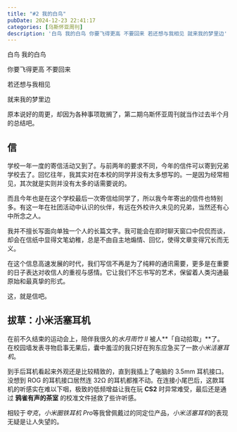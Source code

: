```yaml
---
title: "#2 我的白鸟"
pubDate: 2024-12-23 22:41:17
categories: [乌斯怀亚周刊]
description: '白鸟 我的白鸟 你要飞得更高 不要回来 若还想与我相见 就来我的梦里边'
---
```


<p>白鸟 我的白鸟</p>
<p>你要飞得更高 不要回来</p>
<p>若还想与我相见</p>
<p>就来我的梦里边</p>

原本说好的周更，却因为各种事项耽搁了，第二期乌斯怀亚周刊就当作过去半个月的总结吧。

## 信

学校一年一度的寄信活动又到了。与前两年的要求不同，今年的信件可以寄到兄弟学校去了。回忆往年，我其实对在本校的同学并没有太多想写的。一是因为经常相见，其次就是实则并没有太多的话需要说的。

而且今年也是在这个学校最后一次寄信给同学了，所以我今年寄出的信件也特别多。有这一年在社团活动中认识的伙伴，有远在外校许久未见的兄弟，当然还有心中所念之人。

我并不擅长写面向单独一个人的长篇文字。我可能会在即时聊天窗口中侃侃而谈，却会在信纸中显得文笔幼稚，总是不由自主地煽情、回忆，使得文章变得冗长而无义。

在这个信息高速发展的时代，我们写信不再是为了纯粹的通讯需要，更多是在重要的日子表达对收信人的重视与感情。它让我们不忘书写的艺术，保留着人类沟通最原始和最真挚的形式。

这，就是信吧。

## 拔草：小米活塞耳机

在前不久结束的运动会上，陪伴我很久的*水月雨竹 II* 被人**「自动拾取」**了。在校园墙发表寻物启事无果后，囊中羞涩的我只好在狗东应急买了一款*小米活塞耳机*。

到手后耳机看起来外观还是比较精致的，直到我插上了电脑的 3.5mm 耳机接口。没想到 ROG 的耳机接口居然连 32Ω 的耳机都推不动。在连接小尾巴后，这款耳机的听感实在难以下咽，极致的低频增益让我在玩 **CS2** 时异常难受，最后还是通过 **鸦雀有声的茶室** 的校准文件拯救了些许听感。

相较于*夸克*，*小米圈铁耳机 Pro*等我曾佩戴过的同定位产品，*小米活塞耳机*的表现无疑是让人失望的。

